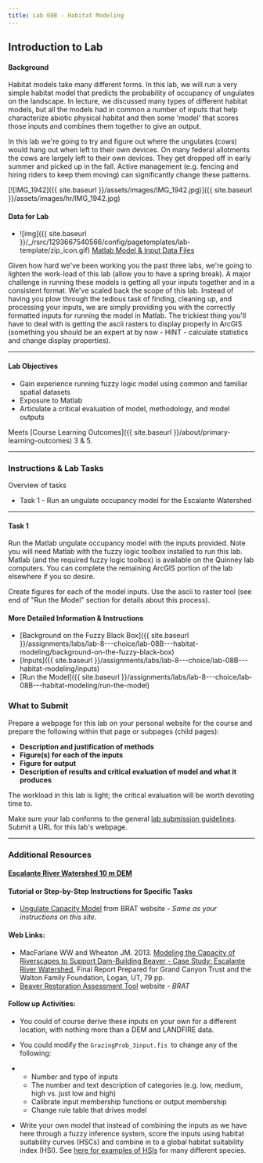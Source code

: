 ```yaml
---
title: Lab 08B - Habitat Modeling
---
```


## Introduction to Lab

#### Background

Habitat models take many different forms. In this lab, we will run a very simple habitat model that predicts the probability of occupancy of ungulates on the landscape. In lecture, we discussed many types of different habitat models, but all the models had in common a number of inputs that help characterize abiotic physical habitat and then some 'model' that scores those inputs and combines them together to give an output.

In this lab we're going to try and figure out where the ungulates (cows) would hang out when left to their own devices. On many federal allotments  the cows are largely left to their own devices. They get dropped off in early summer and picked up in the fall. Active management (e.g. fencing and hiring riders to keep them moving) can significantly change these patterns. 

[![IMG_1942]({{ site.baseurl }}/assets/images/IMG_1942.jpg)]({{ site.baseurl }}/assets/images/hr/IMG_1942.jpg)

#### Data for Lab

- ![img]({{ site.baseurl }}/_/rsrc/1293667540566/config/pagetemplates/lab-template/zip_icon.gif) [Matlab Model & Input Data Files](http://etal.usu.edu/GCT/GrazingCapacity_FIS_InputsOnly.zip)

Given how hard we've been working you the past three labs, we're going to lighten the work-load of this lab (allow you to have a spring break). A major challenge in running these models is getting all your inputs together and in a consistent format. We've scaled back the scope of this lab.  Instead of having you plow through the tedious task of finding, cleaning up, and processing your inputs, we are simply providing you with the correctly formatted inputs for running the model in Matlab. The trickiest thing you'll have to deal with is getting the ascii rasters to display properly in ArcGIS (something you should be an expert at by now - HINT - calculate statistics and change display properties). 

------

#### Lab Objectives

- Gain experience running fuzzy logic model using common and familiar spatial datasets
- Exposure to Matlab
- Articulate a critical evaluation of model, methodology, and model outputs

Meets [Course Learning Outcomes]({{ site.baseurl }}/about/primary-learning-outcomes) 3 & 5. 

------

### Instructions & Lab Tasks

Overview of tasks

- Task 1 - Run an ungulate occupancy model for the Escalante Watershed

------

#### Task 1

 

Run the Matlab ungulate occupancy model with the inputs provided.  Note you will need Matlab with the fuzzy logic toolbox installed to run this lab. Matlab (and the required fuzzy logic toolbox) is available on the Quinney lab computers. You can complete the remaining ArcGIS portion of the lab elsewhere if you so desire. 

Create figures for each of the model inputs. Use the ascii to raster tool (see end of "Run the Model" section for details about this process). 

#### More Detailed Information & Instructions

- [Background on the Fuzzy Black Box]({{ site.baseurl }}/assignments/labs/lab-8---choice/lab-08B---habitat-modeling/background-on-the-fuzzy-black-box)
- [Inputs]({{ site.baseurl }}/assignments/labs/lab-8---choice/lab-08B---habitat-modeling/inputs)
- [Run the Model]({{ site.baseurl }}/assignments/labs/lab-8---choice/lab-08B---habitat-modeling/run-the-model)

### What to Submit

Prepare a webpage for this lab on your personal website for the course and prepare the following within that page or subpages (child pages):

- **Description and justification of methods**
- **Figure(s) for each of the inputs**
- **Figure for output**
- **Description of results and critical evaluation of model and what it produces**

The workload in this lab is light; the critical evaluation will be worth devoting time to.

Make sure your lab conforms to the general [lab submission guidelines](http://a/joewheaton.org/gis-wats-4930-6920/labs#TOC-Lab-Submission-Guidelines). Submit a URL for this lab's webpage.

------

### Additional Resources

#### [Escalante River Watershed 10 m DEM](http://etal.usu.edu/Courses/GIS/2013/Lab/Escalante__10mDEM.zip)

#### Tutorial or Step-by-Step Instructions for Specific Tasks

- [Ungulate Capacity Model](http://brat.joewheaton.org/home/documentation/manual-implementation/ungulate-capacity-model) from BRAT  website - *Same as your instructions on this site.*

#### Web Links:

- MacFarlane WW and Wheaton JM. 2013. [Modeling the Capacity of Riverscapes to Support Dam-Building Beaver - Case Study: Escalante River Watershed](http://etal.usu.edu/GCT/BRAT_Final_Report.pdf), Final Report Prepared for Grand Canyon Trust and the Walton Family Foundation, Logan, UT, 79 pp.
- [Beaver Restoration Assessment Tool](http://brat.joewheaton.org/) website - *BRAT*

#### Follow up Activities:

- You could of course derive these inputs on your own for a different location, with nothing more than a DEM and LANDFIRE data. 

- You could modify the `GrazingProb_3input.fis `to change any of the following:

- - Number and type of inputs
  - The number and text description of categories (e.g. low, medium, high vs. just low and high)
  - Calibrate input membership functions or output membership
  - Change rule table that drives model

- Write your own model that instead of combining the inputs as we have here through a fuzzy inference system, score the inputs using habitat suitability curves (HSCs) and combine in to a global habitat suitability index (HSI). See [here for examples of HSIs](http://www.nwrc.usgs.gov/wdb/pub/hsi/hsiindex.htm) for many different species. 